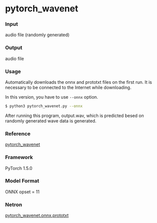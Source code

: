 # pytorch_wavenet

### Input

audio file (randomly generated)

### Output

audio file

### Usage

Automatically downloads the onnx and prototxt files on the first run. It is necessary to be connected to the Internet while downloading.

In this version, you have to use `--onnx` option.

```bash
$ python3 pytorch_wavenet.py --onnx
```

After running this program, output.wav, which is predicted besed on randomly generated wave data is generated.

### Reference

[pytorch_wavenet](https://github.com/vincentherrmann/pytorch-wavenet)  

### Framework

PyTorch 1.5.0

### Model Format

ONNX opset = 11

### Netron

[pytorch_wavenet.onnx.prototxt](https://netron.app/?url=https://storage.googleapis.com/ailia-models/)
